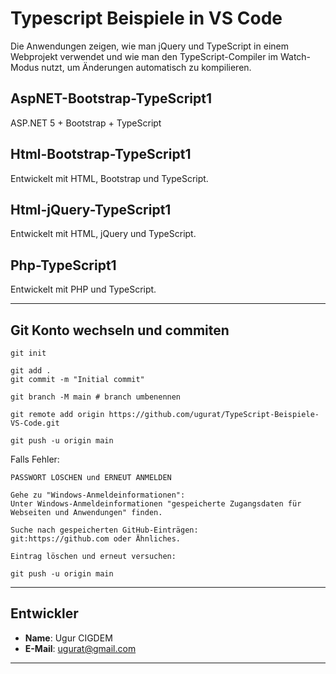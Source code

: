 
# Typescript Beispiele in VS Code

Die Anwendungen zeigen, wie man jQuery und TypeScript in einem Webprojekt verwendet und wie man den TypeScript-Compiler im Watch-Modus nutzt, um Änderungen automatisch zu kompilieren.

## AspNET-Bootstrap-TypeScript1

ASP.NET 5 + Bootstrap + TypeScript

## Html-Bootstrap-TypeScript1

Entwickelt mit HTML, Bootstrap und TypeScript.

## Html-jQuery-TypeScript1

Entwickelt mit HTML, jQuery und TypeScript.

## Php-TypeScript1

Entwickelt mit PHP und TypeScript.

----


## Git Konto wechseln und commiten

```` 
git init

git add .
git commit -m "Initial commit"

git branch -M main # branch umbenennen

git remote add origin https://github.com/ugurat/TypeScript-Beispiele-VS-Code.git

git push -u origin main
````

Falls Fehler:

````
PASSWORT LÖSCHEN und ERNEUT ANMELDEN

Gehe zu "Windows-Anmeldeinformationen": 
Unter Windows-Anmeldeinformationen "gespeicherte Zugangsdaten für Webseiten und Anwendungen" finden.

Suche nach gespeicherten GitHub-Einträgen: 
git:https://github.com oder Ähnliches.

Eintrag löschen und erneut versuchen: 

git push -u origin main
````
  
----


## Entwickler
- **Name**: Ugur CIGDEM
- **E-Mail**: [ugurat@gmail.com](mailto:ugurat@gmail.com)

---


